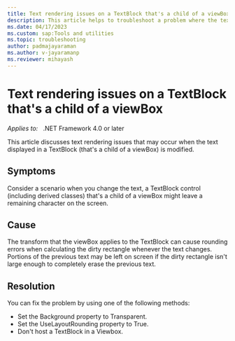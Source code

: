 ```yaml
---
title: Text rendering issues on a TextBlock that's a child of a viewBox
description: This article helps to troubleshoot a problem where the text displayed on a custom text block may not render correctly.
ms.date: 04/17/2023
ms.custom: sap:Tools and utilities
ms.topic: troubleshooting
author: padmajayaraman
ms.author: v-jayaramanp
ms.reviewer: mihayash
---
```


# Text rendering issues on a TextBlock that's a child of a viewBox

_Applies to:_ &nbsp;&nbsp;.NET Framework 4.0 or later

This article discusses text rendering issues that may occur when the text displayed in a TextBlock (that's a child of a viewBox) is modified.

## Symptoms

Consider a scenario when you change the text, a TextBlock control (including derived classes) that's a child of a viewBox might leave a remaining character on the screen.

## Cause

The transform that the viewBox applies to the TextBlock can cause rounding errors when calculating the dirty rectangle whenever the text changes. Portions of the previous text may be left on screen if the dirty rectangle isn't large enough to completely erase the previous text.

## Resolution

You can fix the problem by using one of the following methods:

- Set the Background property to Transparent.
- Set the UseLayoutRounding property to True.
- Don't host a TextBlock in a Viewbox.
